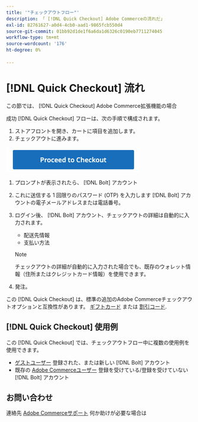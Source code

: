 ```yaml
---
title: '"チェックアウトフロー"'
description: 「 [!DNL Quick Checkout] Adobe Commerceの流れだ」
exl-id: 82761627-a0d4-4cb0-aad1-9865fcb550d4
source-git-commit: 01bb92d1de1f6a6da1d6326c0190eb7711274045
workflow-type: tm+mt
source-wordcount: '176'
ht-degree: 0%

---
```


# [!DNL Quick Checkout] 流れ

この節では、 [!DNL Quick Checkout] Adobe Commerce拡張機能の場合

成功 [!DNL Quick Checkout] フローは、次の手順で構成されます。

1. ストアフロントを開き、カートに項目を追加します。
1. チェックアウトに進みます。

![チェックアウト](assets/proceed-checkout.png)

1. プロンプトが表示されたら、 [!DNL Bolt] アカウント
1. これに送信する 1 回限りのパスワード (OTP) を入力します [!DNL Bolt] アカウントの電子メールアドレスまたは電話番号。
1. ログイン後、 [!DNL Bolt] アカウント、チェックアウトの詳細は自動的に入力されます。

   - 配送先情報
   - 支払い方法

   >[!NOTE]
   >
   > チェックアウトの詳細が自動的に入力された場合でも、既存のウォレット情報（住所またはクレジットカード情報）を使用できます。

1. 発注。

この [!DNL Quick Checkout] は、標準の追加のAdobe Commerceチェックアウトオプションと互換性があります。 [ギフトカード](https://docs.magento.com/user-guide/catalog/product-gift-card.html) または [割引コード](https://docs.magento.com/user-guide/marketing/price-rules-cart-coupon.html).

## [!DNL Quick Checkout] 使用例

この [!DNL Quick Checkout] では、チェックアウトフロー中に複数の使用例を使用できます。

- [ゲストユーザー](../quick-checkout/checkout-adobe-commerce.md) 登録された、または新しい [!DNL Bolt] アカウント
- 既存の [Adobe Commerceユーザー](../quick-checkout/checkout-adobe-commerce.md) 登録を受けている/登録を受けていない [!DNL Bolt] アカウント

## お問い合わせ

連絡先 [Adobe Commerceサポート](mailto:quick-checkout-support@adobe.com) 何か助けが必要な場合は
